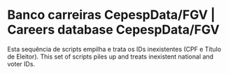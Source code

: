 # Banco carreiras CepespData/FGV | Careers database CepespData/FGV
Esta sequência de scripts empilha e trata os IDs inexistentes (CPF e Título de Eleitor).
This set of scripts piles up and treats inexistent national and voter IDs.
